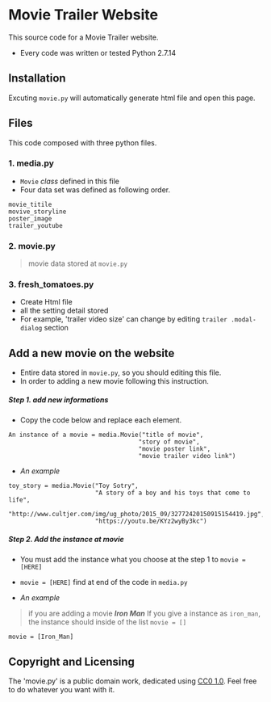 # Movie Trailer Website
This source code for a Movie Trailer website.
+ Every code was written or tested Python 2.7.14
## Installation
Excuting `movie.py` will automatically generate html file and open this page.

## Files
This code composed with three python files.
### 1. media.py
- `Movie` _class_ defined in this file
- Four data set was defined as following order.
```
movie_titile
movive_storyline
poster_image
trailer_youtube
```
### 2. movie.py
> movie data stored at `movie.py`

### 3. fresh_tomatoes.py
- Create Html file
- all the setting detail stored
- For example, 'trailer video size' can change by editing `trailer .modal-dialog` section

## Add a new movie on the website
- Entire data stored in `movie.py`, so you should editing this file.
- In order to adding a new movie following this instruction.
##### Step 1. add new informations
- Copy the code below and replace each element.
```
An instance of a movie = media.Movie("title of movie",
                                    "story of movie",		      
                                    "movie poster link",		      
                                    "movie trailer video link")
```
- _An example_
```
toy_story = media.Movie("Toy Sotry",
                        "A story of a boy and his toys that come to life",
                        "http://www.cultjer.com/img/ug_photo/2015_09/32772420150915154419.jpg",
                        "https://youtu.be/KYz2wyBy3kc")
```
##### Step 2. Add the instance at movie
- You must add the instance what you choose at the step 1 to `movie = [HERE]`
- `movie = [HERE]` find at end of the code in `media.py`
 

- _An example_
> if you are adding a movie *__Iron Man__*
If you give a instance as `iron_man`, the instance should inside of the list `movie = []`
```
movie = [Iron_Man]
```

## Copyright and Licensing
The 'movie.py' is a public domain work, dedicated using [CC0 1.0](https://creativecommons.org/publicdomain/zero/1.0/). Feel free to do whatever you want with it.


